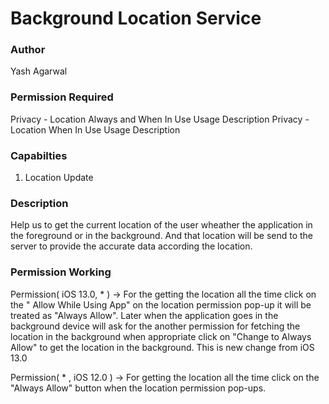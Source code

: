 #  Background Location Service

### Author
Yash Agarwal

### Permission Required

Privacy - Location Always and When In Use Usage Description
Privacy - Location When In Use Usage Description

### Capabilties

1. Location Update

### Description
Help us to get the current location of the user wheather the application in the foreground or in the background. And that location will be send to the server to provide the accurate data according the location.

### Permission Working

Permission( iOS 13.0, * ) -> For the getting the location all the time click on the " Allow While Using App" on the location permission pop-up it will be treated as "Always Allow". Later when the application goes in the background device will ask for the another permission for fetching the location in the background when appropriate click on "Change to Always Allow" to get the location in the background. This is new change from iOS 13.0

Permission( * , iOS 12.0 ) -> For getting the location all the time click on the "Always Allow" button when the location permission pop-ups.
